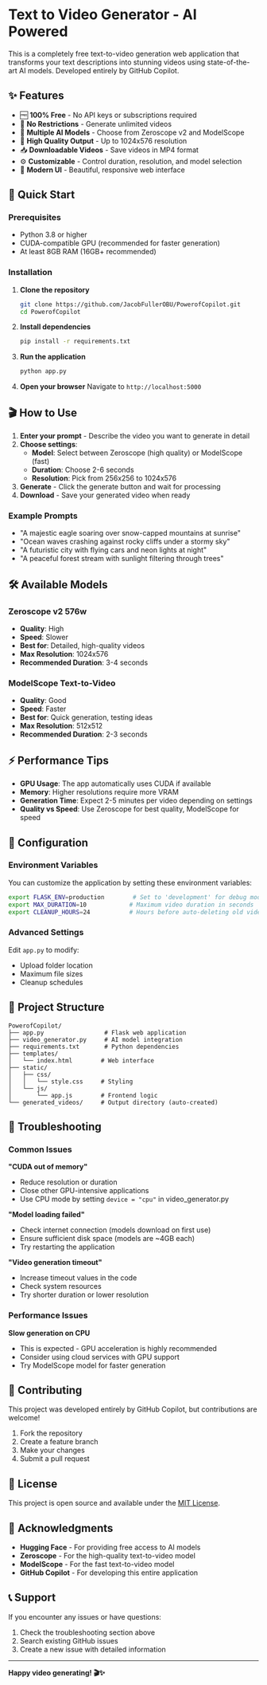 # Text to Video Generator - AI Powered

This is a completely free text-to-video generation web application that transforms your text descriptions into stunning videos using state-of-the-art AI models. Developed entirely by GitHub Copilot.

## ✨ Features

- 🆓 **100% Free** - No API keys or subscriptions required
- 🚫 **No Restrictions** - Generate unlimited videos
- 🧠 **Multiple AI Models** - Choose from Zeroscope v2 and ModelScope
- 🎥 **High Quality Output** - Up to 1024x576 resolution
- 📥 **Downloadable Videos** - Save videos in MP4 format
- ⚙️ **Customizable** - Control duration, resolution, and model selection
- 🎨 **Modern UI** - Beautiful, responsive web interface

## 🚀 Quick Start

### Prerequisites

- Python 3.8 or higher
- CUDA-compatible GPU (recommended for faster generation)
- At least 8GB RAM (16GB+ recommended)

### Installation

1. **Clone the repository**
   ```bash
   git clone https://github.com/JacobFullerOBU/PowerofCopilot.git
   cd PowerofCopilot
   ```

2. **Install dependencies**
   ```bash
   pip install -r requirements.txt
   ```

3. **Run the application**
   ```bash
   python app.py
   ```

4. **Open your browser**
   Navigate to `http://localhost:5000`

## 🎬 How to Use

1. **Enter your prompt** - Describe the video you want to generate in detail
2. **Choose settings**:
   - **Model**: Select between Zeroscope (high quality) or ModelScope (fast)
   - **Duration**: Choose 2-6 seconds
   - **Resolution**: Pick from 256x256 to 1024x576
3. **Generate** - Click the generate button and wait for processing
4. **Download** - Save your generated video when ready

### Example Prompts

- "A majestic eagle soaring over snow-capped mountains at sunrise"
- "Ocean waves crashing against rocky cliffs under a stormy sky"
- "A futuristic city with flying cars and neon lights at night"
- "A peaceful forest stream with sunlight filtering through trees"

## 🛠️ Available Models

### Zeroscope v2 576w
- **Quality**: High
- **Speed**: Slower
- **Best for**: Detailed, high-quality videos
- **Max Resolution**: 1024x576
- **Recommended Duration**: 3-4 seconds

### ModelScope Text-to-Video
- **Quality**: Good
- **Speed**: Faster
- **Best for**: Quick generation, testing ideas
- **Max Resolution**: 512x512
- **Recommended Duration**: 2-3 seconds

## ⚡ Performance Tips

- **GPU Usage**: The app automatically uses CUDA if available
- **Memory**: Higher resolutions require more VRAM
- **Generation Time**: Expect 2-5 minutes per video depending on settings
- **Quality vs Speed**: Use Zeroscope for best quality, ModelScope for speed

## 🔧 Configuration

### Environment Variables

You can customize the application by setting these environment variables:

```bash
export FLASK_ENV=production        # Set to 'development' for debug mode
export MAX_DURATION=10            # Maximum video duration in seconds
export CLEANUP_HOURS=24           # Hours before auto-deleting old videos
```

### Advanced Settings

Edit `app.py` to modify:
- Upload folder location
- Maximum file sizes
- Cleanup schedules

## 📁 Project Structure

```
PowerofCopilot/
├── app.py                 # Flask web application
├── video_generator.py     # AI model integration
├── requirements.txt       # Python dependencies
├── templates/
│   └── index.html        # Web interface
├── static/
│   ├── css/
│   │   └── style.css     # Styling
│   └── js/
│       └── app.js        # Frontend logic
└── generated_videos/     # Output directory (auto-created)
```

## 🐛 Troubleshooting

### Common Issues

**"CUDA out of memory"**
- Reduce resolution or duration
- Close other GPU-intensive applications
- Use CPU mode by setting `device = "cpu"` in video_generator.py

**"Model loading failed"**
- Check internet connection (models download on first use)
- Ensure sufficient disk space (models are ~4GB each)
- Try restarting the application

**"Video generation timeout"**
- Increase timeout values in the code
- Check system resources
- Try shorter duration or lower resolution

### Performance Issues

**Slow generation on CPU**
- This is expected - GPU acceleration is highly recommended
- Consider using cloud services with GPU support
- Try ModelScope model for faster generation

## 🤝 Contributing

This project was developed entirely by GitHub Copilot, but contributions are welcome!

1. Fork the repository
2. Create a feature branch
3. Make your changes
4. Submit a pull request

## 📄 License

This project is open source and available under the [MIT License](LICENSE).

## 🙏 Acknowledgments

- **Hugging Face** - For providing free access to AI models
- **Zeroscope** - For the high-quality text-to-video model
- **ModelScope** - For the fast text-to-video model
- **GitHub Copilot** - For developing this entire application

## 📞 Support

If you encounter any issues or have questions:

1. Check the troubleshooting section above
2. Search existing GitHub issues
3. Create a new issue with detailed information

---

**Happy video generating! 🎬✨**
